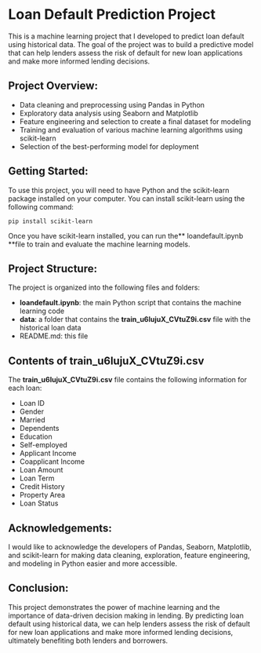 # Loan Default Prediction Project
This is a machine learning project that I developed to predict loan default using historical data. The goal of the project was to build a predictive model that can help lenders assess the risk of default for new loan applications and make more informed lending decisions.

## Project Overview:
* Data cleaning and preprocessing using Pandas in Python
* Exploratory data analysis using Seaborn and Matplotlib
* Feature engineering and selection to create a final dataset for modeling
* Training and evaluation of various machine learning algorithms using scikit-learn
* Selection of the best-performing model for deployment

## Getting Started:
To use this project, you will need to have Python and the scikit-learn package installed on your computer. You can install scikit-learn using the following command:
```
pip install scikit-learn
```
Once you have scikit-learn installed, you can run the** loandefault.ipynb **file to train and evaluate the machine learning models.

## Project Structure:
The project is organized into the following files and folders:
* **loandefault.ipynb**: the main Python script that contains the machine learning code
* **data**: a folder that contains the **train_u6lujuX_CVtuZ9i.csv** file with the historical loan data
* README.md: this file

## Contents of train_u6lujuX_CVtuZ9i.csv
The **train_u6lujuX_CVtuZ9i.csv** file contains the following information for each loan:
* Loan ID
* Gender
* Married
* Dependents
* Education
* Self-employed
* Applicant Income
* Coapplicant Income
* Loan Amount
* Loan Term
* Credit History
* Property Area
* Loan Status

## Acknowledgements:
I would like to acknowledge the developers of Pandas, Seaborn, Matplotlib, and scikit-learn for making data cleaning, exploration, feature engineering, and modeling in Python easier and more accessible.

## Conclusion:
This project demonstrates the power of machine learning and the importance of data-driven decision making in lending. By predicting loan default using historical data, we can help lenders assess the risk of default for new loan applications and make more informed lending decisions, ultimately benefiting both lenders and borrowers.
